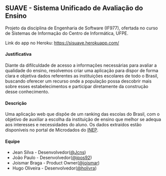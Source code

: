## SUAVE - Sistema Unificado de Avaliação do Ensino

Projeto da disciplina de Engenharia de Software (IF977), ofertada no curso de Sistemas de Informação do Centro de Informática, UFPE.

Link do app no Heroku: https://sisuave.herokuapp.com/

#### Justificativa
Diante da difilculdade de acesso a informações necessárias para avaliar a qualidade do ensino, resolvemos criar uma aplicação para dispor de forma clara e objetiva dados referentes as instituições escolares de todo o Brasil, buscando oferecer um recurso onde a população possa descobrir mais sobre esses estabelecimentos e participar diretamente da construção desse conhecimento.

#### Descrição
Uma aplicação web que dispõe de um ranking das escolas do Brasil, com o objetivo de auxiliar a escolha da instituição de ensino que melhor se adequa aos interesses e necessidades do aluno. Os dados extraídos estão disponíveis no portal de Microdados do [INEP](http://portal.inep.gov.br/microdados).

#### Equipe
* Jean Silva - Desenvolvedor([@Jcns](https://github.com/Jcns))
* João Paulo - Desenvolvedor([@jpos92](https://github.com/jpos92))
* Joismar Braga - Product Owner([@joismar](https://github.com/joismar))
* Hugo Oliveira - Desenvolvedor([@holivra](https://github.com/holivra))
